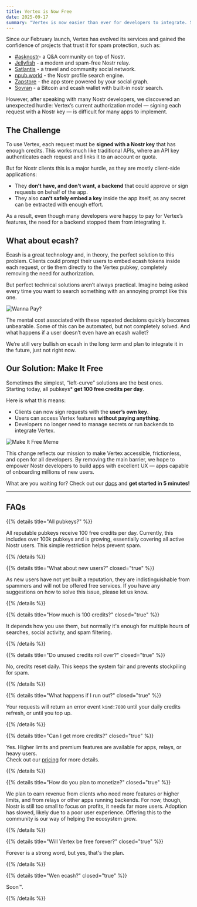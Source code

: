```yaml
---
title: Vertex is Now Free
date: 2025-09-17
summary: "Vertex is now easier than ever for developers to integrate. Starting today, all reputable pubkeys receive 100 free daily credits, removing the biggest barrier to building spam-proof apps without..."
---
```


Since our February launch, Vertex has evolved its services and gained the confidence of projects that trust it for spam protection, such as:

- [#asknostr](https://asknostr.site/)- a Q&A community on top of Nostr.
- [Jellyfish](https://jellyfish.land/) - a modern and spam-free Nostr relay.
- [Satlantis](https://www.satlantis.io/) - a travel and community social network.
- [npub.world](https://npub.world/) - the Nostr profile search engine.
- [Zapstore](https://zapstore.dev/) - the app store powered by your social graph.
- [Sovran](https://sovran.money/) - a Bitcoin and ecash wallet with built-in nostr search.

However, after speaking with many Nostr developers, we discovered an unexpected hurdle: Vertex’s current authorization model — signing each request with a Nostr key — is difficult for many apps to implement.

## The Challenge

To use Vertex, each request must be **signed with a Nostr key** that has enough credits. This works much like traditional APIs, where an API key authenticates each request and links it to an account or quota.

But for Nostr clients this is a major hurdle, as they are mostly client-side applications:

- They **don’t have, and don’t want, a backend** that could approve or sign requests on behalf of the app.
- They also **can’t safely embed a key** inside the app itself, as any secret can be extracted with enough effort.

As a result, even though many developers were happy to pay for Vertex’s features, the need for a backend stopped them from integrating it.

## What about ecash?

Ecash is a great technology and, in theory, the perfect solution to this problem.
Clients could prompt their users to embed ecash tokens inside each request, or tie them directly to the Vertex pubkey, completely removing the need for authorization.

But perfect technical solutions aren’t always practical.
Imagine being asked every time you want to search something with an annoying prompt like this one.

![Wanna Pay?](/images/wanna_pay.png)

The mental cost associated with these repeated decisions quickly becomes unbearable. Some of this can be automated, but not completely solved. And what happens if a user doesn’t even have an ecash wallet?

We’re still very bullish on ecash in the long term and plan to integrate it in the future, just not right now.

## Our Solution: Make It Free

Sometimes the simplest, “left-curve” solutions are the best ones.  
Starting today, all pubkeys* **get 100 free credits per day**.

Here is what this means:

- Clients can now sign requests with the **user’s own key**.  
- Users can access Vertex features **without paying anything**.  
- Developers no longer need to manage secrets or run backends to integrate Vertex.

![Make It Free Meme](/images/make_it_free_meme.jpg)

This change reflects our mission to make Vertex accessible, frictionless, and open for all developers. By removing the main barrier, we hope to empower Nostr developers to build apps with excellent UX — apps capable of onboarding millions of new users.

What are you waiting for? Check out our [docs](/docs/services) and **get started in 5 minutes!**

---

## FAQs

{{% details title="All pubkeys?" %}}

All reputable pubkeys receive 100 free credits per day. Currently, this includes over 100k pubkeys and is growing, essentially covering all active Nostr users. This simple restriction helps prevent spam.

{{% /details %}}

{{% details title="What about new users?" closed="true" %}}

As new users have not yet built a reputation, they are indistinguishable from spammers and will not be offered free services. If you have any suggestions on how to solve this issue, please let us know.

{{% /details %}}

{{% details title="How much is 100 credits?" closed="true" %}}

It depends how you use them, but normally it's enough for multiple hours of searches, social activity, and spam filtering.

{{% /details %}}

{{% details title="Do unused credits roll over?" closed="true" %}}

No, credits reset daily. This keeps the system fair and prevents stockpiling for spam.

{{% /details %}}

{{% details title="What happens if I run out?" closed="true" %}}

Your requests will return an error event `kind:7000` until your daily credits refresh, or until you top up.

{{% /details %}}

{{% details title="Can I get more credits?" closed="true" %}}

Yes. Higher limits and premium features are available for apps, relays, or heavy users.  
Check out our [pricing](/pricing) for more details.

{{% /details %}}

{{% details title="How do you plan to monetize?" closed="true" %}}

We plan to earn revenue from clients who need more features or higher limits, and from relays or other apps running backends. For now, though, Nostr is still too small to focus on profits, it needs far more users. Adoption has slowed, likely due to a poor user experience. Offering this to the community is our way of helping the ecosystem grow.

{{% /details %}}

{{% details title="Will Vertex be free forever?" closed="true" %}}

Forever is a strong word, but yes, that's the plan.

{{% /details %}}

{{% details title="Wen ecash?" closed="true" %}}

Soon™.

{{% /details %}}